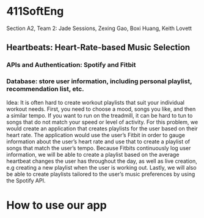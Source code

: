 # 411SoftEng
Section A2, Team 2: Jade Sessions, Zexing Gao, Boxi Huang, Keith Lovett
## Heartbeats: Heart-Rate-based Music Selection
### APIs and Authentication: Spotify and Fitbit
### Database: store user information, including personal playlist, recommendation list, etc.
Idea: It is often hard to create workout playlists that suit your individual workout needs. First, you need to choose a mood, songs you like, and then a similar tempo. If you want to run on the treadmill, it can be hard to tun to songs that do not match your speed or level of activity. For this problem, we would create an application that creates playlists for the user based on their heart rate. The application would use the user’s Fitbit in order to gauge information about the user’s heart rate and use that to create a playlist of songs that match the user’s tempo. Because Fitbits continuously log user information, we will be able to create a playlist based on the average heartbeat changes the user has throughout the day, as well as live creation, e.g creating a new playlist when the user is working out. Lastly, we will also be able to create playlists tailored to the user’s music preferences by using the Spotify API.

# How to use our app
